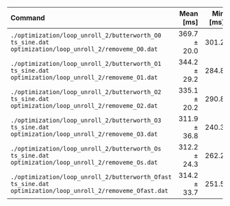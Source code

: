 | Command | Mean [ms] | Min [ms] | Max [ms] | Relative |
|:---|---:|---:|---:|---:|
| `./optimization/loop_unroll_2/butterworth_O0 ts_sine.dat optimization/loop_unroll_2/removeme_O0.dat` | 369.7 ± 20.0 | 301.2 | 403.8 | 1.19 ± 0.15 |
| `./optimization/loop_unroll_2/butterworth_O1 ts_sine.dat optimization/loop_unroll_2/removeme_O1.dat` | 344.2 ± 29.2 | 284.8 | 409.4 | 1.10 ± 0.16 |
| `./optimization/loop_unroll_2/butterworth_O2 ts_sine.dat optimization/loop_unroll_2/removeme_O2.dat` | 335.1 ± 20.2 | 290.8 | 367.8 | 1.07 ± 0.14 |
| `./optimization/loop_unroll_2/butterworth_O3 ts_sine.dat optimization/loop_unroll_2/removeme_O3.dat` | 311.9 ± 36.8 | 240.3 | 402.0 | 1.00 |
| `./optimization/loop_unroll_2/butterworth_Os ts_sine.dat optimization/loop_unroll_2/removeme_Os.dat` | 312.2 ± 24.3 | 262.2 | 354.0 | 1.00 ± 0.14 |
| `./optimization/loop_unroll_2/butterworth_Ofast ts_sine.dat optimization/loop_unroll_2/removeme_Ofast.dat` | 314.2 ± 33.7 | 251.5 | 384.3 | 1.01 ± 0.16 |
